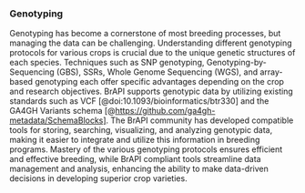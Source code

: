 ### Genotyping

<!-- Ajay -->
Genotyping has become a cornerstone of most breeding processes, but managing the data can be challenging. Understanding different genotyping protocols for various crops is crucial due to the unique genetic structures of each species. Techniques such as SNP genotyping, Genotyping-by-Sequencing (GBS), SSRs, Whole Genome Sequencing (WGS), and array-based genotyping each offer specific advantages depending on the crop and research objectives. BrAPI supports genotypic data by utilizing existing standards such as VCF [@doi:10.1093/bioinformatics/btr330] and the GA4GH Variants schema [@https://github.com/ga4gh-metadata/SchemaBlocks]. The BrAPI community has developed compatible tools for storing, searching, visualizing, and analyzing genotypic data, making it easier to integrate and utilize this information in breeding programs. Mastery of the various genotyping protocols ensures efficient and effective breeding, while BrAPI compliant tools streamline data management and analysis, enhancing the ability to make data-driven decisions in developing superior crop varieties.
